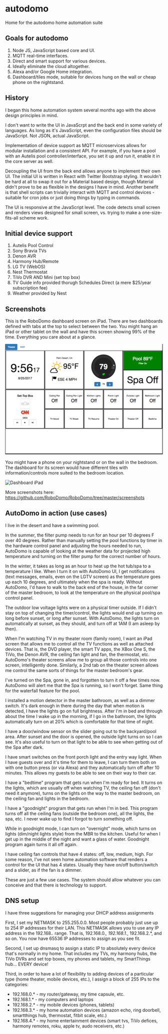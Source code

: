# autodomo
Home for the autodomo home automation suite

## Goals for autodomo

1. Node JS, JavaScript based core and UI.
2. MQTT real-time interfaces.
3. Direct and smart support for various devices.
4. Ideally eliminate the cloud altogether.
5. Alexa and/or Google Home integration.
6. Dashboard/tiles mode, suitable for devices hung on the wall or cheap phone on the nightstand.

## History

I began this home automation system several months ago with the above design principles in mind.

I don't want to write the UI in JavaScrpt and the back end in some variety of languages.  As long as
it's JavaScript, even the configuration files should be JavaScript. Not JSON, actual JavaScript.

Implementation of device support as MQTT microservices allows for modular installation and a consistent API.  For example, if you have a pool with an Autelis pool controller/interface, you set it up and run it, enable it in the core server as well.

Decoupling the UI from the back end allows anyone to implement their own UI.  The initial UI is written in React with Twitter Bootstrap styling.  It wouldn't be hard at all to swap it out for a Material based design, though Material didn't prove to be as flexible in the designs I have in mind.  Another benefit is that shell scripts can trivially interact with MQTT and control devices - suitable for cron jobs or just doing things by typing in commands.

The UI is responsive at the JavaScript level.  The code detects small screen and renders views designed for small screen, vs. trying to make a one-size-fits-all scheme work.

## Initial device support
1. Autelis Pool Control
2. Sony Bravia TVs
3. Denon AVR
4. Harmony Hub/Remote
5. LG TV (WebOS)
6. Nest Thermostat
7. TiVo DVR AND Mini (set top box)
8. TV Guide info provided thorugh Schedules Direct (a mere $25/year subscription fee)
9. Weather provided by Nest

## Screenshots
This is the RoboDomo dashboard screen on iPad.  There are two dashboards
defined with tabs at the top to select between the two.  You might hang an iPad or
other tablet on the wall and have this screen showing 99% of the time.  Everything
you care about at a glance.

![Dashboard iPad](https://raw.githubusercontent.com/RoboDomo/RoboDomo/master/screenshots/Dashboard-iPad.png)

You might have a phone on your nightstand or on the wall in the bedroom.  The dashboard
for its screen would have different tiles with information/controls more suited
to the bedroom location.

![Dashboard iPad](https://raw.githubusercontent.com/RoboDomo/RoboDomo/master/screenshots/Dashboard-Phon.png)

More screenshots here:
https://github.com/RoboDomo/RoboDomo/tree/master/screenshots

## AutoDomo in action (use cases)

I live in the desert and have a swimming pool.  

In the summer, the filter pump needs to run for an hour per 10 degrees F over 40 degrees.  Rather than manually setting the pool functions by timer in the hardware control panel and adjusting the hours needed to run, AutoDomo is capable of looking at the weather data for projected high temperature and turning on the filter pump for the correct number of hours.

In the winter, it takes as long as an hour to heat up the hot tub/spa to a temperature I like.  When I turn it on with AutoDomo UI, I get notifications (text messages, emails, even on the LGTV screen) as the temperature goes up each 10 degrees, and ultimately when the spa is ready.  Without AutoDomo, I'd have to walk to the back end of the house, in the far corner of the master bedroom, to look at the temperature on the physical pool/spa control panel.

The outdoor low voltage lights were on a physical timer outside.  If I didn't stay on top of changing the timer/control, the lights would end up turning on long before sunset, or long after sunset.  With AutoDomo, the lights turn on automatically at sunset, as they should, and turn off at 1AM (I am asleep by then).

When I'm watching TV in my theater room (family room), I want an iPad screen that allows me to control all the TV functions as well as attached devices.  That is, the DVD player, the smart TV apps, the XBox One S, the TiVo, the Denon AVR, the ceiling fan light and fan, the thermostat, etc.  AutoDomo's theater screens allow me to group all those controls into one screen, intelligently done.  Similarly, a 2nd tab on the theater screen allows me control the same sorts of things for the master bedroom's gear.

I've turned on the Spa, gone in, and forgotten to turn it off a few times now.  AutoDomo will alert me that the Spa is running, so I won't forget.  Same thing for the waterfall feature for the pool.

I installed a motion detector in the master bathroom, as well as a dimmer switch.  It's dark enough in there during the day that when motion is detected, I have the lights go on full brightness.  After I'm in bed and through about the time I wake up in the morning, if I go in the bathroom, the lights automatically turn on at 20% which is comfortable for that time of night.

I have a door/window sensor on the slider going out to the backyard/pool area.  After sunset and the door is opened, the outside light turns on so I can see.  It's also useful to turn on that light to be able to see when getting out of the Spa after dark.

I have smart switches on the front porch light and the entry way light.  When I have guests over and it's time for them to leave, I can turn them both on with one button press (or via Alexa) and they automatically turn off after 10 minutes.  This allows my guests to be able to see on their way to their car.

I have a "bedtime" program that gets run when I'm ready for bed.  It turns on the lights, which are usually off when watching TV, the ceiling fan off (don't need it anymore), turns on the lights on the way to the master bedroom, on the ceiling fan and lights in the bedroom.

I have a "goodnight" program that gets run when I'm in bed.  This program turns off all the ceiling fans (outside the bedroom one), all the lights, the spa, etc.  I never wake up to find I forgot to turn something off.

While in goodnight mode, I can turn on "overnight" mode, which turns on lights (dim/night lights style) from the MBR to the kitchen.  Useful for when I get up in the middle of the night and want a glass of water.  Goodnight program again turns it all off again.

I have ceiling fan controls that have 4 states: off, low, medium, high.  For some reason, I've not seen home automation software that renders a control for the UI that has 4 states.  Usually they have on/off button/switch and a slider, as if the fan is a dimmer.

These are just a few use cases.  The system should allow whatever you can conceive and that there is technology to support.

## DNS setup

I have three  suggestions for managing your DHCP address assignments

First, I set my NETMASK to 255.255.0.0.  Most people probably just use up to 254 IP addresses  for their LAN.  This NETMASK allows you to use any IP address in the 192.168.*.* range.  That is, 192.168.0.*, 192.168.1.*, 192.168.2.*, and so on.  You now have 65536 IP addresses to assign as you see fit.

Second, I set up dnsmasq to assign a static IP to absolutely every device that's normally in my home.  That includes my TVs, my harmony hubs, the TiVo DVRs and set top boxes, my phones and tablets, my SmartThings hub...  EVERY device!

Third, in order to have a lot of flexibility to adding devices of a particular type (home theater, mobile devices, etc.), I assign a block of 255 IPs to the categories:

- 192.168.0.* - my router/gateway, my time capsule, etc.
- 192.168.1.* - my computers and laptops
- 192.168.2.* - my mobile devices (phones, tablets)
- 192.168.3.* - my home automation devices (amazon echo, ring doorbell, smartthings hub, thermostat, fitbit scale, etc.)
- 192.168.4.* - my home entertainment devices (smart tvs, TiVo defices, harmony remotes, roku, apple tv, audo receivers, etc.)

